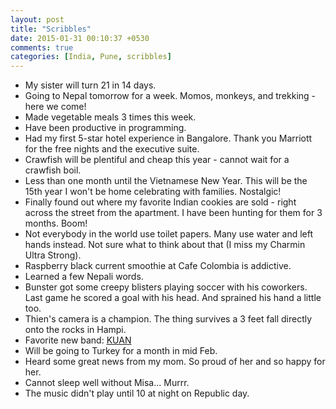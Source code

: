 ```yaml
---
layout: post
title: "Scribbles"
date: 2015-01-31 00:10:37 +0530
comments: true
categories: [India, Pune, scribbles] 
---
```

- My sister will turn 21 in 14 days.
- Going to Nepal tomorrow for a week.  Momos, monkeys, and trekking - here we come!
- Made vegetable meals 3 times this week.
- Have been productive in programming.
- Had my first 5-star hotel experience in Bangalore.  Thank you Marriott for the free nights and the executive suite. 
- Crawfish will be plentiful and cheap this year - cannot wait for a crawfish boil.
- Less than one month until the Vietnamese New Year.  This will be the 15th year I won't be home celebrating with families.  Nostalgic!
- Finally found out where my favorite Indian cookies are sold - right across the street from the apartment. I have been hunting for them for 3 months.  Boom! 
- Not everybody in the world use toilet papers.  Many use water and left hands instead.  Not sure what to think about that (I miss my Charmin Ultra Strong).
- Raspberry black current smoothie at Cafe Colombia is addictive.
- Learned a few Nepali words.  
- Bunster got some creepy blisters playing soccer with his coworkers.  Last game he scored a goal with his head.  And sprained his hand a little too. 
- Thien's camera is a champion.  The thing survives a 3 feet fall directly onto the rocks in Hampi.
- Favorite new band:  [KUAN](http://youtu.be/iVRK1xl4gbA)
- Will be going to Turkey for a month in mid Feb.
- Heard some great news from my mom.  So proud of her and so happy for her.
- Cannot sleep well without Misa... Murrr.
- The music didn't play until 10 at night on Republic day.
